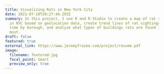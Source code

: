 ```yaml
---
title: Visualizing Rats in New York City
date: 2021-07-10T20:27:44.293Z
summary: In this project, I use R and R Studio to create a map of rat sightings
  in NYC based on geolocation data, create trend lines of rat sightings over
  time by borough, and analyze what types of buildings rats are found in the
  most.
draft: false
featured: true
external_link: https://www.jeremyfrazee.com/project/resume.pdf
image:
  filename: featured.jpg
  focal_point: Smart
  preview_only: true
---
```

